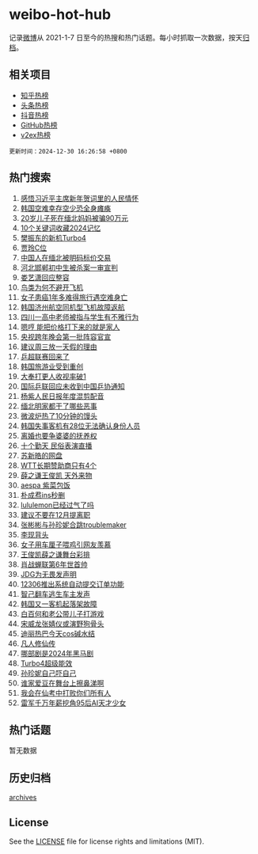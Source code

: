 # weibo-hot-hub

记录[微博](https://www.weibo.com)从 2021-1-7 日至今的热搜和热门话题。每小时抓取一次数据，按天[归档](archives)。

## 相关项目

- [知乎热榜](https://github.com/snaildev/zhihu-hot-hub)
- [头条热榜](https://github.com/snaildev/toutiao-hot-hub)
- [抖音热榜](https://github.com/snaildev/douyin-hot-hub)
- [GitHub热榜](https://github.com/snaildev/github-hot-hub)
- [v2ex热榜](https://github.com/snaildev/v2ex-hot-hub)


`更新时间：2024-12-30 16:26:58 +0800`

## 热门搜索

1. [感悟习近平主席新年贺词里的人民情怀](https://m.weibo.cn/search?containerid=100103type%3D1%26t%3D10%26q%3D%23%E6%84%9F%E6%82%9F%E4%B9%A0%E8%BF%91%E5%B9%B3%E4%B8%BB%E5%B8%AD%E6%96%B0%E5%B9%B4%E8%B4%BA%E8%AF%8D%E9%87%8C%E7%9A%84%E4%BA%BA%E6%B0%91%E6%83%85%E6%80%80%23&stream_entry_id=51&isnewpage=1&extparam=seat%3D1%26filter_type%3Drealtimehot%26stream_entry_id%3D51%26dgr%3D0%26q%3D%2523%25E6%2584%259F%25E6%2582%259F%25E4%25B9%25A0%25E8%25BF%2591%25E5%25B9%25B3%25E4%25B8%25BB%25E5%25B8%25AD%25E6%2596%25B0%25E5%25B9%25B4%25E8%25B4%25BA%25E8%25AF%258D%25E9%2587%258C%25E7%259A%2584%25E4%25BA%25BA%25E6%25B0%2591%25E6%2583%2585%25E6%2580%2580%2523%26pos%3D0%26cate%3D10103%26c_type%3D51%26display_time%3D1735547217%26pre_seqid%3D17355472170240230301911)
1. [韩国空难幸存空少恐全身瘫痪](https://m.weibo.cn/search?containerid=100103type%3D1%26t%3D10%26q%3D%23%E9%9F%A9%E5%9B%BD%E7%A9%BA%E9%9A%BE%E5%B9%B8%E5%AD%98%E7%A9%BA%E5%B0%91%E6%81%90%E5%85%A8%E8%BA%AB%E7%98%AB%E7%97%AA%23&stream_entry_id=31&isnewpage=1&extparam=seat%3D1%26filter_type%3Drealtimehot%26flag%3D1%26c_type%3D31%26pos%3D0%26realpos%3D1%26stream_entry_id%3D31%26band_rank%3D1%26q%3D%2523%25E9%259F%25A9%25E5%259B%25BD%25E7%25A9%25BA%25E9%259A%25BE%25E5%25B9%25B8%25E5%25AD%2598%25E7%25A9%25BA%25E5%25B0%2591%25E6%2581%2590%25E5%2585%25A8%25E8%25BA%25AB%25E7%2598%25AB%25E7%2597%25AA%2523%26lcate%3D5001%26cate%3D5001%26dgr%3D0%26display_time%3D1735547217%26pre_seqid%3D17355472170240230301911)
1. [20岁儿子死在缅北妈妈被骗90万元](https://m.weibo.cn/search?containerid=100103type%3D1%26t%3D10%26q%3D%2320%E5%B2%81%E5%84%BF%E5%AD%90%E6%AD%BB%E5%9C%A8%E7%BC%85%E5%8C%97%E5%A6%88%E5%A6%88%E8%A2%AB%E9%AA%9790%E4%B8%87%E5%85%83%23&stream_entry_id=31&isnewpage=1&extparam=seat%3D1%26filter_type%3Drealtimehot%26flag%3D2%26c_type%3D31%26pos%3D1%26realpos%3D2%26stream_entry_id%3D31%26band_rank%3D2%26q%3D%252320%25E5%25B2%2581%25E5%2584%25BF%25E5%25AD%2590%25E6%25AD%25BB%25E5%259C%25A8%25E7%25BC%2585%25E5%258C%2597%25E5%25A6%2588%25E5%25A6%2588%25E8%25A2%25AB%25E9%25AA%259790%25E4%25B8%2587%25E5%2585%2583%2523%26lcate%3D5001%26cate%3D5001%26dgr%3D0%26display_time%3D1735547217%26pre_seqid%3D17355472170240230301911)
1. [10个关键词收藏2024记忆](https://m.weibo.cn/search?containerid=100103type%3D1%26t%3D10%26q%3D%2310%E4%B8%AA%E5%85%B3%E9%94%AE%E8%AF%8D%E6%94%B6%E8%97%8F2024%E8%AE%B0%E5%BF%86%23&stream_entry_id=31&isnewpage=1&extparam=seat%3D1%26filter_type%3Drealtimehot%26flag%3D0%26c_type%3D31%26pos%3D2%26realpos%3D3%26stream_entry_id%3D31%26band_rank%3D3%26q%3D%252310%25E4%25B8%25AA%25E5%2585%25B3%25E9%2594%25AE%25E8%25AF%258D%25E6%2594%25B6%25E8%2597%258F2024%25E8%25AE%25B0%25E5%25BF%2586%2523%26lcate%3D5001%26cate%3D5001%26dgr%3D0%26display_time%3D1735547217%26pre_seqid%3D17355472170240230301911)
1. [樊振东的新机Turbo4](https://m.weibo.cn/search?containerid=100103type%3D1%26t%3D10%26q%3D%23%E6%A8%8A%E6%8C%AF%E4%B8%9C%E7%9A%84%E6%96%B0%E6%9C%BATurbo4%23&stream_entry_id=31&isnewpage=1&extparam=seat%3D1%26topic_ad%3D1%26filter_type%3Drealtimehot%26q%3D%2523%25E6%25A8%258A%25E6%258C%25AF%25E4%25B8%259C%25E7%259A%2584%25E6%2596%25B0%25E6%259C%25BATurbo4%2523%26c_type%3D31%26pos%3D3%26cate%3D5001%26stream_entry_id%3D31%26band_rank%3D4%26dgr%3D0%26lcate%3D5001%26adid%3D270801%26is_ad_pos%3D1%26display_time%3D1735547217%26pre_seqid%3D17355472170240230301911)
1. [贾玲C位](https://m.weibo.cn/search?containerid=100103type%3D1%26t%3D10%26q%3D%23%E8%B4%BE%E7%8E%B2C%E4%BD%8D%23&stream_entry_id=31&isnewpage=1&extparam=seat%3D1%26filter_type%3Drealtimehot%26flag%3D1%26c_type%3D31%26pos%3D4%26realpos%3D4%26stream_entry_id%3D31%26band_rank%3D4%26q%3D%2523%25E8%25B4%25BE%25E7%258E%25B2C%25E4%25BD%258D%2523%26lcate%3D5001%26cate%3D5001%26dgr%3D0%26display_time%3D1735547217%26pre_seqid%3D17355472170240230301911)
1. [中国人在缅北被明码标价交易](https://m.weibo.cn/search?containerid=100103type%3D1%26t%3D10%26q%3D%23%E4%B8%AD%E5%9B%BD%E4%BA%BA%E5%9C%A8%E7%BC%85%E5%8C%97%E8%A2%AB%E6%98%8E%E7%A0%81%E6%A0%87%E4%BB%B7%E4%BA%A4%E6%98%93%23&stream_entry_id=31&isnewpage=1&extparam=seat%3D1%26filter_type%3Drealtimehot%26flag%3D2%26c_type%3D31%26pos%3D5%26realpos%3D5%26stream_entry_id%3D31%26band_rank%3D5%26q%3D%2523%25E4%25B8%25AD%25E5%259B%25BD%25E4%25BA%25BA%25E5%259C%25A8%25E7%25BC%2585%25E5%258C%2597%25E8%25A2%25AB%25E6%2598%258E%25E7%25A0%2581%25E6%25A0%2587%25E4%25BB%25B7%25E4%25BA%25A4%25E6%2598%2593%2523%26lcate%3D5001%26cate%3D5001%26dgr%3D0%26display_time%3D1735547217%26pre_seqid%3D17355472170240230301911)
1. [河北邯郸初中生被杀案一审宣判](https://m.weibo.cn/search?containerid=100103type%3D1%26t%3D10%26q%3D%23%E6%B2%B3%E5%8C%97%E9%82%AF%E9%83%B8%E5%88%9D%E4%B8%AD%E7%94%9F%E8%A2%AB%E6%9D%80%E6%A1%88%E4%B8%80%E5%AE%A1%E5%AE%A3%E5%88%A4%23&stream_entry_id=31&isnewpage=1&extparam=seat%3D1%26filter_type%3Drealtimehot%26flag%3D16%26c_type%3D31%26pos%3D6%26realpos%3D6%26stream_entry_id%3D31%26band_rank%3D6%26q%3D%2523%25E6%25B2%25B3%25E5%258C%2597%25E9%2582%25AF%25E9%2583%25B8%25E5%2588%259D%25E4%25B8%25AD%25E7%2594%259F%25E8%25A2%25AB%25E6%259D%2580%25E6%25A1%2588%25E4%25B8%2580%25E5%25AE%25A1%25E5%25AE%25A3%25E5%2588%25A4%2523%26lcate%3D5001%26cate%3D5001%26dgr%3D0%26display_time%3D1735547217%26pre_seqid%3D17355472170240230301911)
1. [娄艺潇回应整容](https://m.weibo.cn/search?containerid=100103type%3D1%26t%3D10%26q%3D%23%E5%A8%84%E8%89%BA%E6%BD%87%E5%9B%9E%E5%BA%94%E6%95%B4%E5%AE%B9%23&stream_entry_id=31&isnewpage=1&extparam=seat%3D1%26filter_type%3Drealtimehot%26flag%3D2%26c_type%3D31%26pos%3D7%26realpos%3D7%26stream_entry_id%3D31%26band_rank%3D7%26q%3D%2523%25E5%25A8%2584%25E8%2589%25BA%25E6%25BD%2587%25E5%259B%259E%25E5%25BA%2594%25E6%2595%25B4%25E5%25AE%25B9%2523%26lcate%3D5001%26cate%3D5001%26dgr%3D0%26display_time%3D1735547217%26pre_seqid%3D17355472170240230301911)
1. [鸟类为何不避开飞机](https://m.weibo.cn/search?containerid=100103type%3D1%26t%3D10%26q%3D%23%E9%B8%9F%E7%B1%BB%E4%B8%BA%E4%BD%95%E4%B8%8D%E9%81%BF%E5%BC%80%E9%A3%9E%E6%9C%BA%23&stream_entry_id=31&isnewpage=1&extparam=seat%3D1%26filter_type%3Drealtimehot%26flag%3D1%26c_type%3D31%26pos%3D8%26realpos%3D8%26stream_entry_id%3D31%26band_rank%3D8%26q%3D%2523%25E9%25B8%259F%25E7%25B1%25BB%25E4%25B8%25BA%25E4%25BD%2595%25E4%25B8%258D%25E9%2581%25BF%25E5%25BC%2580%25E9%25A3%259E%25E6%259C%25BA%2523%26lcate%3D5001%26cate%3D5001%26dgr%3D0%26display_time%3D1735547217%26pre_seqid%3D17355472170240230301911)
1. [女子患癌1年多难得旅行遇空难身亡](https://m.weibo.cn/search?containerid=100103type%3D1%26t%3D10%26q%3D%23%E5%A5%B3%E5%AD%90%E6%82%A3%E7%99%8C1%E5%B9%B4%E5%A4%9A%E9%9A%BE%E5%BE%97%E6%97%85%E8%A1%8C%E9%81%87%E7%A9%BA%E9%9A%BE%E8%BA%AB%E4%BA%A1%23&stream_entry_id=31&isnewpage=1&extparam=seat%3D1%26filter_type%3Drealtimehot%26flag%3D2%26c_type%3D31%26pos%3D9%26realpos%3D9%26stream_entry_id%3D31%26band_rank%3D9%26q%3D%2523%25E5%25A5%25B3%25E5%25AD%2590%25E6%2582%25A3%25E7%2599%258C1%25E5%25B9%25B4%25E5%25A4%259A%25E9%259A%25BE%25E5%25BE%2597%25E6%2597%2585%25E8%25A1%258C%25E9%2581%2587%25E7%25A9%25BA%25E9%259A%25BE%25E8%25BA%25AB%25E4%25BA%25A1%2523%26lcate%3D5001%26cate%3D5001%26dgr%3D0%26display_time%3D1735547217%26pre_seqid%3D17355472170240230301911)
1. [韩国济州航空同机型飞机故障返航](https://m.weibo.cn/search?containerid=100103type%3D1%26t%3D10%26q%3D%23%E9%9F%A9%E5%9B%BD%E6%B5%8E%E5%B7%9E%E8%88%AA%E7%A9%BA%E5%90%8C%E6%9C%BA%E5%9E%8B%E9%A3%9E%E6%9C%BA%E6%95%85%E9%9A%9C%E8%BF%94%E8%88%AA%23&stream_entry_id=31&isnewpage=1&extparam=seat%3D1%26filter_type%3Drealtimehot%26flag%3D0%26c_type%3D31%26pos%3D10%26realpos%3D10%26stream_entry_id%3D31%26band_rank%3D10%26q%3D%2523%25E9%259F%25A9%25E5%259B%25BD%25E6%25B5%258E%25E5%25B7%259E%25E8%2588%25AA%25E7%25A9%25BA%25E5%2590%258C%25E6%259C%25BA%25E5%259E%258B%25E9%25A3%259E%25E6%259C%25BA%25E6%2595%2585%25E9%259A%259C%25E8%25BF%2594%25E8%2588%25AA%2523%26lcate%3D5001%26cate%3D5001%26dgr%3D0%26display_time%3D1735547217%26pre_seqid%3D17355472170240230301911)
1. [四川一高中老师被指与学生有不雅行为](https://m.weibo.cn/search?containerid=100103type%3D1%26t%3D10%26q%3D%23%E5%9B%9B%E5%B7%9D%E4%B8%80%E9%AB%98%E4%B8%AD%E8%80%81%E5%B8%88%E8%A2%AB%E6%8C%87%E4%B8%8E%E5%AD%A6%E7%94%9F%E6%9C%89%E4%B8%8D%E9%9B%85%E8%A1%8C%E4%B8%BA%23&stream_entry_id=31&isnewpage=1&extparam=seat%3D1%26filter_type%3Drealtimehot%26flag%3D1%26c_type%3D31%26pos%3D11%26realpos%3D11%26stream_entry_id%3D31%26band_rank%3D11%26q%3D%2523%25E5%259B%259B%25E5%25B7%259D%25E4%25B8%2580%25E9%25AB%2598%25E4%25B8%25AD%25E8%2580%2581%25E5%25B8%2588%25E8%25A2%25AB%25E6%258C%2587%25E4%25B8%258E%25E5%25AD%25A6%25E7%2594%259F%25E6%259C%2589%25E4%25B8%258D%25E9%259B%2585%25E8%25A1%258C%25E4%25B8%25BA%2523%26lcate%3D5001%26cate%3D5001%26dgr%3D0%26display_time%3D1735547217%26pre_seqid%3D17355472170240230301911)
1. [嗯哼 能把价格打下来的就是家人](https://m.weibo.cn/search?containerid=100103type%3D1%26t%3D10%26q%3D%E5%97%AF%E5%93%BC+%E8%83%BD%E6%8A%8A%E4%BB%B7%E6%A0%BC%E6%89%93%E4%B8%8B%E6%9D%A5%E7%9A%84%E5%B0%B1%E6%98%AF%E5%AE%B6%E4%BA%BA&stream_entry_id=31&isnewpage=1&extparam=seat%3D1%26filter_type%3Drealtimehot%26flag%3D1%26c_type%3D31%26pos%3D12%26realpos%3D12%26stream_entry_id%3D31%26band_rank%3D12%26q%3D%25E5%2597%25AF%25E5%2593%25BC%2520%25E8%2583%25BD%25E6%258A%258A%25E4%25BB%25B7%25E6%25A0%25BC%25E6%2589%2593%25E4%25B8%258B%25E6%259D%25A5%25E7%259A%2584%25E5%25B0%25B1%25E6%2598%25AF%25E5%25AE%25B6%25E4%25BA%25BA%26lcate%3D5001%26cate%3D5001%26dgr%3D0%26display_time%3D1735547217%26pre_seqid%3D17355472170240230301911)
1. [央视跨年晚会第一批阵容官宣](https://m.weibo.cn/search?containerid=100103type%3D1%26t%3D10%26q%3D%E5%A4%AE%E8%A7%86%E8%B7%A8%E5%B9%B4%E6%99%9A%E4%BC%9A%E7%AC%AC%E4%B8%80%E6%89%B9%E9%98%B5%E5%AE%B9%E5%AE%98%E5%AE%A3&stream_entry_id=31&isnewpage=1&extparam=seat%3D1%26filter_type%3Drealtimehot%26flag%3D0%26c_type%3D31%26pos%3D13%26realpos%3D13%26stream_entry_id%3D31%26band_rank%3D13%26q%3D%25E5%25A4%25AE%25E8%25A7%2586%25E8%25B7%25A8%25E5%25B9%25B4%25E6%2599%259A%25E4%25BC%259A%25E7%25AC%25AC%25E4%25B8%2580%25E6%2589%25B9%25E9%2598%25B5%25E5%25AE%25B9%25E5%25AE%2598%25E5%25AE%25A3%26lcate%3D5001%26cate%3D5001%26dgr%3D0%26display_time%3D1735547217%26pre_seqid%3D17355472170240230301911)
1. [建议周三放一天假的理由](https://m.weibo.cn/search?containerid=100103type%3D1%26t%3D10%26q%3D%E5%BB%BA%E8%AE%AE%E5%91%A8%E4%B8%89%E6%94%BE%E4%B8%80%E5%A4%A9%E5%81%87%E7%9A%84%E7%90%86%E7%94%B1&stream_entry_id=31&isnewpage=1&extparam=seat%3D1%26filter_type%3Drealtimehot%26flag%3D1%26c_type%3D31%26pos%3D14%26realpos%3D14%26stream_entry_id%3D31%26band_rank%3D14%26q%3D%25E5%25BB%25BA%25E8%25AE%25AE%25E5%2591%25A8%25E4%25B8%2589%25E6%2594%25BE%25E4%25B8%2580%25E5%25A4%25A9%25E5%2581%2587%25E7%259A%2584%25E7%2590%2586%25E7%2594%25B1%26lcate%3D5001%26cate%3D5001%26dgr%3D0%26display_time%3D1735547217%26pre_seqid%3D17355472170240230301911)
1. [乒超联赛回来了](https://m.weibo.cn/search?containerid=100103type%3D1%26t%3D10%26q%3D%23%E4%B9%92%E8%B6%85%E8%81%94%E8%B5%9B%E5%9B%9E%E6%9D%A5%E4%BA%86%23&stream_entry_id=31&isnewpage=1&extparam=seat%3D1%26filter_type%3Drealtimehot%26flag%3D1%26c_type%3D31%26pos%3D15%26realpos%3D15%26stream_entry_id%3D31%26band_rank%3D15%26q%3D%2523%25E4%25B9%2592%25E8%25B6%2585%25E8%2581%2594%25E8%25B5%259B%25E5%259B%259E%25E6%259D%25A5%25E4%25BA%2586%2523%26lcate%3D5001%26cate%3D5001%26dgr%3D0%26display_time%3D1735547217%26pre_seqid%3D17355472170240230301911)
1. [韩国旅游业受到重创](https://m.weibo.cn/search?containerid=100103type%3D1%26t%3D10%26q%3D%23%E9%9F%A9%E5%9B%BD%E6%97%85%E6%B8%B8%E4%B8%9A%E5%8F%97%E5%88%B0%E9%87%8D%E5%88%9B%23&stream_entry_id=31&isnewpage=1&extparam=seat%3D1%26filter_type%3Drealtimehot%26flag%3D1%26c_type%3D31%26pos%3D16%26realpos%3D16%26stream_entry_id%3D31%26band_rank%3D16%26q%3D%2523%25E9%259F%25A9%25E5%259B%25BD%25E6%2597%2585%25E6%25B8%25B8%25E4%25B8%259A%25E5%258F%2597%25E5%2588%25B0%25E9%2587%258D%25E5%2588%259B%2523%26lcate%3D5001%26cate%3D5001%26dgr%3D0%26display_time%3D1735547217%26pre_seqid%3D17355472170240230301911)
1. [大奉打更人收视率破1](https://m.weibo.cn/search?containerid=100103type%3D1%26t%3D10%26q%3D%23%E5%A4%A7%E5%A5%89%E6%89%93%E6%9B%B4%E4%BA%BA%E6%94%B6%E8%A7%86%E7%8E%87%E7%A0%B41%23&stream_entry_id=31&isnewpage=1&extparam=seat%3D1%26filter_type%3Drealtimehot%26flag%3D0%26c_type%3D31%26pos%3D17%26realpos%3D17%26stream_entry_id%3D31%26band_rank%3D17%26q%3D%2523%25E5%25A4%25A7%25E5%25A5%2589%25E6%2589%2593%25E6%259B%25B4%25E4%25BA%25BA%25E6%2594%25B6%25E8%25A7%2586%25E7%258E%2587%25E7%25A0%25B41%2523%26lcate%3D5001%26cate%3D5001%26dgr%3D0%26display_time%3D1735547217%26pre_seqid%3D17355472170240230301911)
1. [国际乒联回应未收到中国乒协通知](https://m.weibo.cn/search?containerid=100103type%3D1%26t%3D10%26q%3D%23%E5%9B%BD%E9%99%85%E4%B9%92%E8%81%94%E5%9B%9E%E5%BA%94%E6%9C%AA%E6%94%B6%E5%88%B0%E4%B8%AD%E5%9B%BD%E4%B9%92%E5%8D%8F%E9%80%9A%E7%9F%A5%23&stream_entry_id=31&isnewpage=1&extparam=seat%3D1%26filter_type%3Drealtimehot%26flag%3D1%26c_type%3D31%26pos%3D18%26realpos%3D18%26stream_entry_id%3D31%26band_rank%3D18%26q%3D%2523%25E5%259B%25BD%25E9%2599%2585%25E4%25B9%2592%25E8%2581%2594%25E5%259B%259E%25E5%25BA%2594%25E6%259C%25AA%25E6%2594%25B6%25E5%2588%25B0%25E4%25B8%25AD%25E5%259B%25BD%25E4%25B9%2592%25E5%258D%258F%25E9%2580%259A%25E7%259F%25A5%2523%26lcate%3D5001%26cate%3D5001%26dgr%3D0%26display_time%3D1735547217%26pre_seqid%3D17355472170240230301911)
1. [杨紫人民日报年度混剪配音](https://m.weibo.cn/search?containerid=100103type%3D1%26t%3D10%26q%3D%23%E6%9D%A8%E7%B4%AB%E4%BA%BA%E6%B0%91%E6%97%A5%E6%8A%A5%E5%B9%B4%E5%BA%A6%E6%B7%B7%E5%89%AA%E9%85%8D%E9%9F%B3%23&stream_entry_id=31&isnewpage=1&extparam=seat%3D1%26filter_type%3Drealtimehot%26flag%3D1%26c_type%3D31%26pos%3D19%26realpos%3D19%26stream_entry_id%3D31%26band_rank%3D19%26q%3D%2523%25E6%259D%25A8%25E7%25B4%25AB%25E4%25BA%25BA%25E6%25B0%2591%25E6%2597%25A5%25E6%258A%25A5%25E5%25B9%25B4%25E5%25BA%25A6%25E6%25B7%25B7%25E5%2589%25AA%25E9%2585%258D%25E9%259F%25B3%2523%26lcate%3D5001%26cate%3D5001%26dgr%3D0%26display_time%3D1735547217%26pre_seqid%3D17355472170240230301911)
1. [缅北明家都干了哪些恶事](https://m.weibo.cn/search?containerid=100103type%3D1%26t%3D10%26q%3D%23%E7%BC%85%E5%8C%97%E6%98%8E%E5%AE%B6%E9%83%BD%E5%B9%B2%E4%BA%86%E5%93%AA%E4%BA%9B%E6%81%B6%E4%BA%8B%23&stream_entry_id=31&isnewpage=1&extparam=seat%3D1%26filter_type%3Drealtimehot%26flag%3D0%26c_type%3D31%26pos%3D20%26realpos%3D20%26stream_entry_id%3D31%26band_rank%3D20%26q%3D%2523%25E7%25BC%2585%25E5%258C%2597%25E6%2598%258E%25E5%25AE%25B6%25E9%2583%25BD%25E5%25B9%25B2%25E4%25BA%2586%25E5%2593%25AA%25E4%25BA%259B%25E6%2581%25B6%25E4%25BA%258B%2523%26lcate%3D5001%26cate%3D5001%26dgr%3D0%26display_time%3D1735547217%26pre_seqid%3D17355472170240230301911)
1. [微波炉热了10分钟的馒头](https://m.weibo.cn/search?containerid=100103type%3D1%26t%3D10%26q%3D%E5%BE%AE%E6%B3%A2%E7%82%89%E7%83%AD%E4%BA%8610%E5%88%86%E9%92%9F%E7%9A%84%E9%A6%92%E5%A4%B4&stream_entry_id=31&isnewpage=1&extparam=seat%3D1%26filter_type%3Drealtimehot%26flag%3D0%26c_type%3D31%26pos%3D21%26realpos%3D21%26stream_entry_id%3D31%26band_rank%3D21%26q%3D%25E5%25BE%25AE%25E6%25B3%25A2%25E7%2582%2589%25E7%2583%25AD%25E4%25BA%258610%25E5%2588%2586%25E9%2592%259F%25E7%259A%2584%25E9%25A6%2592%25E5%25A4%25B4%26lcate%3D5001%26cate%3D5001%26dgr%3D0%26display_time%3D1735547217%26pre_seqid%3D17355472170240230301911)
1. [韩国失事客机有28位无法确认身份人员](https://m.weibo.cn/search?containerid=100103type%3D1%26t%3D10%26q%3D%23%E9%9F%A9%E5%9B%BD%E5%A4%B1%E4%BA%8B%E5%AE%A2%E6%9C%BA%E6%9C%8928%E4%BD%8D%E6%97%A0%E6%B3%95%E7%A1%AE%E8%AE%A4%E8%BA%AB%E4%BB%BD%E4%BA%BA%E5%91%98%23&stream_entry_id=31&isnewpage=1&extparam=seat%3D1%26filter_type%3Drealtimehot%26flag%3D0%26c_type%3D31%26pos%3D22%26realpos%3D22%26stream_entry_id%3D31%26band_rank%3D22%26q%3D%2523%25E9%259F%25A9%25E5%259B%25BD%25E5%25A4%25B1%25E4%25BA%258B%25E5%25AE%25A2%25E6%259C%25BA%25E6%259C%258928%25E4%25BD%258D%25E6%2597%25A0%25E6%25B3%2595%25E7%25A1%25AE%25E8%25AE%25A4%25E8%25BA%25AB%25E4%25BB%25BD%25E4%25BA%25BA%25E5%2591%2598%2523%26lcate%3D5001%26cate%3D5001%26dgr%3D0%26display_time%3D1735547217%26pre_seqid%3D17355472170240230301911)
1. [离婚也要争婆婆的抚养权](https://m.weibo.cn/search?containerid=100103type%3D1%26t%3D10%26q%3D%E7%A6%BB%E5%A9%9A%E4%B9%9F%E8%A6%81%E4%BA%89%E5%A9%86%E5%A9%86%E7%9A%84%E6%8A%9A%E5%85%BB%E6%9D%83&stream_entry_id=31&isnewpage=1&extparam=seat%3D1%26filter_type%3Drealtimehot%26flag%3D0%26c_type%3D31%26pos%3D23%26realpos%3D23%26stream_entry_id%3D31%26band_rank%3D23%26q%3D%25E7%25A6%25BB%25E5%25A9%259A%25E4%25B9%259F%25E8%25A6%2581%25E4%25BA%2589%25E5%25A9%2586%25E5%25A9%2586%25E7%259A%2584%25E6%258A%259A%25E5%2585%25BB%25E6%259D%2583%26lcate%3D5001%26cate%3D5001%26dgr%3D0%26display_time%3D1735547217%26pre_seqid%3D17355472170240230301911)
1. [十个勤天 民俗表演直播](https://m.weibo.cn/search?containerid=100103type%3D1%26t%3D10%26q%3D%E5%8D%81%E4%B8%AA%E5%8B%A4%E5%A4%A9+%E6%B0%91%E4%BF%97%E8%A1%A8%E6%BC%94%E7%9B%B4%E6%92%AD&stream_entry_id=31&isnewpage=1&extparam=seat%3D1%26filter_type%3Drealtimehot%26flag%3D1%26c_type%3D31%26pos%3D24%26realpos%3D24%26stream_entry_id%3D31%26band_rank%3D24%26q%3D%25E5%258D%2581%25E4%25B8%25AA%25E5%258B%25A4%25E5%25A4%25A9%2520%25E6%25B0%2591%25E4%25BF%2597%25E8%25A1%25A8%25E6%25BC%2594%25E7%259B%25B4%25E6%2592%25AD%26lcate%3D5001%26cate%3D5001%26dgr%3D0%26display_time%3D1735547217%26pre_seqid%3D17355472170240230301911)
1. [苏新皓的网盘](https://m.weibo.cn/search?containerid=100103type%3D1%26t%3D10%26q%3D%E8%8B%8F%E6%96%B0%E7%9A%93%E7%9A%84%E7%BD%91%E7%9B%98&stream_entry_id=31&isnewpage=1&extparam=seat%3D1%26filter_type%3Drealtimehot%26flag%3D0%26c_type%3D31%26pos%3D25%26realpos%3D25%26stream_entry_id%3D31%26band_rank%3D25%26q%3D%25E8%258B%258F%25E6%2596%25B0%25E7%259A%2593%25E7%259A%2584%25E7%25BD%2591%25E7%259B%2598%26lcate%3D5001%26cate%3D5001%26dgr%3D0%26display_time%3D1735547217%26pre_seqid%3D17355472170240230301911)
1. [WTT长期赞助商只有4个](https://m.weibo.cn/search?containerid=100103type%3D1%26t%3D10%26q%3D%23WTT%E9%95%BF%E6%9C%9F%E8%B5%9E%E5%8A%A9%E5%95%86%E5%8F%AA%E6%9C%894%E4%B8%AA%23&stream_entry_id=31&isnewpage=1&extparam=seat%3D1%26filter_type%3Drealtimehot%26flag%3D1%26c_type%3D31%26pos%3D26%26realpos%3D26%26stream_entry_id%3D31%26band_rank%3D26%26q%3D%2523WTT%25E9%2595%25BF%25E6%259C%259F%25E8%25B5%259E%25E5%258A%25A9%25E5%2595%2586%25E5%258F%25AA%25E6%259C%25894%25E4%25B8%25AA%2523%26lcate%3D5001%26cate%3D5001%26dgr%3D0%26display_time%3D1735547217%26pre_seqid%3D17355472170240230301911)
1. [薛之谦王俊凯 天外来物](https://m.weibo.cn/search?containerid=100103type%3D1%26t%3D10%26q%3D%E8%96%9B%E4%B9%8B%E8%B0%A6%E7%8E%8B%E4%BF%8A%E5%87%AF+%E5%A4%A9%E5%A4%96%E6%9D%A5%E7%89%A9&stream_entry_id=31&isnewpage=1&extparam=seat%3D1%26filter_type%3Drealtimehot%26flag%3D0%26c_type%3D31%26pos%3D27%26realpos%3D27%26stream_entry_id%3D31%26band_rank%3D27%26q%3D%25E8%2596%259B%25E4%25B9%258B%25E8%25B0%25A6%25E7%258E%258B%25E4%25BF%258A%25E5%2587%25AF%2520%25E5%25A4%25A9%25E5%25A4%2596%25E6%259D%25A5%25E7%2589%25A9%26lcate%3D5001%26cate%3D5001%26dgr%3D0%26display_time%3D1735547217%26pre_seqid%3D17355472170240230301911)
1. [aespa 紫菜包饭](https://m.weibo.cn/search?containerid=100103type%3D1%26t%3D10%26q%3Daespa+%E7%B4%AB%E8%8F%9C%E5%8C%85%E9%A5%AD&stream_entry_id=31&isnewpage=1&extparam=seat%3D1%26filter_type%3Drealtimehot%26flag%3D0%26c_type%3D31%26pos%3D28%26realpos%3D28%26stream_entry_id%3D31%26band_rank%3D28%26q%3Daespa%2520%25E7%25B4%25AB%25E8%258F%259C%25E5%258C%2585%25E9%25A5%25AD%26lcate%3D5001%26cate%3D5001%26dgr%3D0%26display_time%3D1735547217%26pre_seqid%3D17355472170240230301911)
1. [朴成焄ins秒删](https://m.weibo.cn/search?containerid=100103type%3D1%26t%3D10%26q%3D%23%E6%9C%B4%E6%88%90%E7%84%84ins%E7%A7%92%E5%88%A0%23&stream_entry_id=31&isnewpage=1&extparam=seat%3D1%26filter_type%3Drealtimehot%26flag%3D0%26c_type%3D31%26pos%3D29%26realpos%3D29%26stream_entry_id%3D31%26band_rank%3D29%26q%3D%2523%25E6%259C%25B4%25E6%2588%2590%25E7%2584%2584ins%25E7%25A7%2592%25E5%2588%25A0%2523%26lcate%3D5001%26cate%3D5001%26dgr%3D0%26display_time%3D1735547217%26pre_seqid%3D17355472170240230301911)
1. [lululemon已经过气了吗](https://m.weibo.cn/search?containerid=100103type%3D1%26t%3D10%26q%3D%23lululemon%E5%B7%B2%E7%BB%8F%E8%BF%87%E6%B0%94%E4%BA%86%E5%90%97%23&stream_entry_id=31&isnewpage=1&extparam=seat%3D1%26filter_type%3Drealtimehot%26flag%3D1%26c_type%3D31%26pos%3D30%26realpos%3D30%26stream_entry_id%3D31%26band_rank%3D30%26q%3D%2523lululemon%25E5%25B7%25B2%25E7%25BB%258F%25E8%25BF%2587%25E6%25B0%2594%25E4%25BA%2586%25E5%2590%2597%2523%26lcate%3D5001%26cate%3D5001%26dgr%3D0%26display_time%3D1735547217%26pre_seqid%3D17355472170240230301911)
1. [建议不要在12月提离职](https://m.weibo.cn/search?containerid=100103type%3D1%26t%3D10%26q%3D%23%E5%BB%BA%E8%AE%AE%E4%B8%8D%E8%A6%81%E5%9C%A812%E6%9C%88%E6%8F%90%E7%A6%BB%E8%81%8C%23&stream_entry_id=31&isnewpage=1&extparam=seat%3D1%26filter_type%3Drealtimehot%26flag%3D0%26c_type%3D31%26pos%3D31%26realpos%3D31%26stream_entry_id%3D31%26band_rank%3D31%26q%3D%2523%25E5%25BB%25BA%25E8%25AE%25AE%25E4%25B8%258D%25E8%25A6%2581%25E5%259C%25A812%25E6%259C%2588%25E6%258F%2590%25E7%25A6%25BB%25E8%2581%258C%2523%26lcate%3D5001%26cate%3D5001%26dgr%3D0%26display_time%3D1735547217%26pre_seqid%3D17355472170240230301911)
1. [张彬彬与孙珍妮合跳troublemaker](https://m.weibo.cn/search?containerid=100103type%3D1%26t%3D10%26q%3D%23%E5%BC%A0%E5%BD%AC%E5%BD%AC%E4%B8%8E%E5%AD%99%E7%8F%8D%E5%A6%AE%E5%90%88%E8%B7%B3troublemaker%23&stream_entry_id=31&isnewpage=1&extparam=seat%3D1%26filter_type%3Drealtimehot%26flag%3D1%26c_type%3D31%26pos%3D32%26realpos%3D32%26stream_entry_id%3D31%26band_rank%3D32%26q%3D%2523%25E5%25BC%25A0%25E5%25BD%25AC%25E5%25BD%25AC%25E4%25B8%258E%25E5%25AD%2599%25E7%258F%258D%25E5%25A6%25AE%25E5%2590%2588%25E8%25B7%25B3troublemaker%2523%26lcate%3D5001%26cate%3D5001%26dgr%3D0%26display_time%3D1735547217%26pre_seqid%3D17355472170240230301911)
1. [李现背头](https://m.weibo.cn/search?containerid=100103type%3D1%26t%3D10%26q%3D%E6%9D%8E%E7%8E%B0%E8%83%8C%E5%A4%B4&stream_entry_id=31&isnewpage=1&extparam=seat%3D1%26filter_type%3Drealtimehot%26flag%3D1%26c_type%3D31%26pos%3D33%26realpos%3D33%26stream_entry_id%3D31%26band_rank%3D33%26q%3D%25E6%259D%258E%25E7%258E%25B0%25E8%2583%258C%25E5%25A4%25B4%26lcate%3D5001%26cate%3D5001%26dgr%3D0%26display_time%3D1735547217%26pre_seqid%3D17355472170240230301911)
1. [女子用车厘子喂鸡引网友羡慕](https://m.weibo.cn/search?containerid=100103type%3D1%26t%3D10%26q%3D%23%E5%A5%B3%E5%AD%90%E7%94%A8%E8%BD%A6%E5%8E%98%E5%AD%90%E5%96%82%E9%B8%A1%E5%BC%95%E7%BD%91%E5%8F%8B%E7%BE%A1%E6%85%95%23&stream_entry_id=31&isnewpage=1&extparam=seat%3D1%26filter_type%3Drealtimehot%26flag%3D0%26c_type%3D31%26pos%3D34%26realpos%3D34%26stream_entry_id%3D31%26band_rank%3D34%26q%3D%2523%25E5%25A5%25B3%25E5%25AD%2590%25E7%2594%25A8%25E8%25BD%25A6%25E5%258E%2598%25E5%25AD%2590%25E5%2596%2582%25E9%25B8%25A1%25E5%25BC%2595%25E7%25BD%2591%25E5%258F%258B%25E7%25BE%25A1%25E6%2585%2595%2523%26lcate%3D5001%26cate%3D5001%26dgr%3D0%26display_time%3D1735547217%26pre_seqid%3D17355472170240230301911)
1. [王俊凯薛之谦舞台彩排](https://m.weibo.cn/search?containerid=100103type%3D1%26t%3D10%26q%3D%23%E7%8E%8B%E4%BF%8A%E5%87%AF%E8%96%9B%E4%B9%8B%E8%B0%A6%E8%88%9E%E5%8F%B0%E5%BD%A9%E6%8E%92%23&stream_entry_id=31&isnewpage=1&extparam=seat%3D1%26filter_type%3Drealtimehot%26flag%3D1%26c_type%3D31%26pos%3D35%26realpos%3D35%26stream_entry_id%3D31%26band_rank%3D35%26q%3D%2523%25E7%258E%258B%25E4%25BF%258A%25E5%2587%25AF%25E8%2596%259B%25E4%25B9%258B%25E8%25B0%25A6%25E8%2588%259E%25E5%258F%25B0%25E5%25BD%25A9%25E6%258E%2592%2523%26lcate%3D5001%26cate%3D5001%26dgr%3D0%26display_time%3D1735547217%26pre_seqid%3D17355472170240230301911)
1. [肖战蝉联第6年世首帅](https://m.weibo.cn/search?containerid=100103type%3D1%26t%3D10%26q%3D%23%E8%82%96%E6%88%98%E8%9D%89%E8%81%94%E7%AC%AC6%E5%B9%B4%E4%B8%96%E9%A6%96%E5%B8%85%23&stream_entry_id=31&isnewpage=1&extparam=seat%3D1%26filter_type%3Drealtimehot%26flag%3D0%26c_type%3D31%26pos%3D36%26realpos%3D36%26stream_entry_id%3D31%26band_rank%3D36%26q%3D%2523%25E8%2582%2596%25E6%2588%2598%25E8%259D%2589%25E8%2581%2594%25E7%25AC%25AC6%25E5%25B9%25B4%25E4%25B8%2596%25E9%25A6%2596%25E5%25B8%2585%2523%26lcate%3D5001%26cate%3D5001%26dgr%3D0%26display_time%3D1735547217%26pre_seqid%3D17355472170240230301911)
1. [JDG为无畏发声明](https://m.weibo.cn/search?containerid=100103type%3D1%26t%3D10%26q%3D%23JDG%E4%B8%BA%E6%97%A0%E7%95%8F%E5%8F%91%E5%A3%B0%E6%98%8E%23&stream_entry_id=31&isnewpage=1&extparam=seat%3D1%26filter_type%3Drealtimehot%26flag%3D1%26c_type%3D31%26pos%3D37%26realpos%3D37%26stream_entry_id%3D31%26band_rank%3D37%26q%3D%2523JDG%25E4%25B8%25BA%25E6%2597%25A0%25E7%2595%258F%25E5%258F%2591%25E5%25A3%25B0%25E6%2598%258E%2523%26lcate%3D5001%26cate%3D5001%26dgr%3D0%26display_time%3D1735547217%26pre_seqid%3D17355472170240230301911)
1. [12306推出系统自动提交订单功能](https://m.weibo.cn/search?containerid=100103type%3D1%26t%3D10%26q%3D%2312306%E6%8E%A8%E5%87%BA%E7%B3%BB%E7%BB%9F%E8%87%AA%E5%8A%A8%E6%8F%90%E4%BA%A4%E8%AE%A2%E5%8D%95%E5%8A%9F%E8%83%BD%23&stream_entry_id=31&isnewpage=1&extparam=seat%3D1%26filter_type%3Drealtimehot%26flag%3D0%26c_type%3D31%26pos%3D38%26realpos%3D38%26stream_entry_id%3D31%26band_rank%3D38%26q%3D%252312306%25E6%258E%25A8%25E5%2587%25BA%25E7%25B3%25BB%25E7%25BB%259F%25E8%2587%25AA%25E5%258A%25A8%25E6%258F%2590%25E4%25BA%25A4%25E8%25AE%25A2%25E5%258D%2595%25E5%258A%259F%25E8%2583%25BD%2523%26lcate%3D5001%26cate%3D5001%26dgr%3D0%26display_time%3D1735547217%26pre_seqid%3D17355472170240230301911)
1. [智己翻车逃生车主发声](https://m.weibo.cn/search?containerid=100103type%3D1%26t%3D10%26q%3D%23%E6%99%BA%E5%B7%B1%E7%BF%BB%E8%BD%A6%E9%80%83%E7%94%9F%E8%BD%A6%E4%B8%BB%E5%8F%91%E5%A3%B0%23&stream_entry_id=31&isnewpage=1&extparam=seat%3D1%26filter_type%3Drealtimehot%26flag%3D0%26c_type%3D31%26pos%3D39%26realpos%3D39%26q%3D%2523%25E6%2599%25BA%25E5%25B7%25B1%25E7%25BF%25BB%25E8%25BD%25A6%25E9%2580%2583%25E7%2594%259F%25E8%25BD%25A6%25E4%25B8%25BB%25E5%258F%2591%25E5%25A3%25B0%2523%26stream_entry_id%3D31%26band_rank%3D39%26cate%3D5001%26lcate%3D5001%26adid%3D271073%26dgr%3D0%26display_time%3D1735547217%26pre_seqid%3D17355472170240230301911)
1. [韩国又一客机起落架故障](https://m.weibo.cn/search?containerid=100103type%3D1%26t%3D10%26q%3D%23%E9%9F%A9%E5%9B%BD%E5%8F%88%E4%B8%80%E5%AE%A2%E6%9C%BA%E8%B5%B7%E8%90%BD%E6%9E%B6%E6%95%85%E9%9A%9C%23&stream_entry_id=31&isnewpage=1&extparam=seat%3D1%26filter_type%3Drealtimehot%26flag%3D0%26c_type%3D31%26pos%3D40%26realpos%3D40%26stream_entry_id%3D31%26band_rank%3D40%26q%3D%2523%25E9%259F%25A9%25E5%259B%25BD%25E5%258F%2588%25E4%25B8%2580%25E5%25AE%25A2%25E6%259C%25BA%25E8%25B5%25B7%25E8%2590%25BD%25E6%259E%25B6%25E6%2595%2585%25E9%259A%259C%2523%26lcate%3D5001%26cate%3D5001%26dgr%3D0%26display_time%3D1735547217%26pre_seqid%3D17355472170240230301911)
1. [白百何和老公带儿子打游戏](https://m.weibo.cn/search?containerid=100103type%3D1%26t%3D10%26q%3D%23%E7%99%BD%E7%99%BE%E4%BD%95%E5%92%8C%E8%80%81%E5%85%AC%E5%B8%A6%E5%84%BF%E5%AD%90%E6%89%93%E6%B8%B8%E6%88%8F%23&stream_entry_id=31&isnewpage=1&extparam=seat%3D1%26filter_type%3Drealtimehot%26flag%3D0%26c_type%3D31%26pos%3D41%26realpos%3D41%26stream_entry_id%3D31%26band_rank%3D41%26q%3D%2523%25E7%2599%25BD%25E7%2599%25BE%25E4%25BD%2595%25E5%2592%258C%25E8%2580%2581%25E5%2585%25AC%25E5%25B8%25A6%25E5%2584%25BF%25E5%25AD%2590%25E6%2589%2593%25E6%25B8%25B8%25E6%2588%258F%2523%26lcate%3D5001%26cate%3D5001%26dgr%3D0%26display_time%3D1735547217%26pre_seqid%3D17355472170240230301911)
1. [宋威龙张婧仪或演野狗骨头](https://m.weibo.cn/search?containerid=100103type%3D1%26t%3D10%26q%3D%23%E5%AE%8B%E5%A8%81%E9%BE%99%E5%BC%A0%E5%A9%A7%E4%BB%AA%E6%88%96%E6%BC%94%E9%87%8E%E7%8B%97%E9%AA%A8%E5%A4%B4%23&stream_entry_id=31&isnewpage=1&extparam=seat%3D1%26filter_type%3Drealtimehot%26flag%3D1%26c_type%3D31%26pos%3D42%26realpos%3D42%26stream_entry_id%3D31%26band_rank%3D42%26q%3D%2523%25E5%25AE%258B%25E5%25A8%2581%25E9%25BE%2599%25E5%25BC%25A0%25E5%25A9%25A7%25E4%25BB%25AA%25E6%2588%2596%25E6%25BC%2594%25E9%2587%258E%25E7%258B%2597%25E9%25AA%25A8%25E5%25A4%25B4%2523%26lcate%3D5001%26cate%3D5001%26dgr%3D0%26display_time%3D1735547217%26pre_seqid%3D17355472170240230301911)
1. [迪丽热巴今天cos碱水结](https://m.weibo.cn/search?containerid=100103type%3D1%26t%3D10%26q%3D%23%E8%BF%AA%E4%B8%BD%E7%83%AD%E5%B7%B4%E4%BB%8A%E5%A4%A9cos%E7%A2%B1%E6%B0%B4%E7%BB%93%23&stream_entry_id=31&isnewpage=1&extparam=seat%3D1%26filter_type%3Drealtimehot%26flag%3D0%26c_type%3D31%26pos%3D43%26realpos%3D43%26stream_entry_id%3D31%26band_rank%3D43%26q%3D%2523%25E8%25BF%25AA%25E4%25B8%25BD%25E7%2583%25AD%25E5%25B7%25B4%25E4%25BB%258A%25E5%25A4%25A9cos%25E7%25A2%25B1%25E6%25B0%25B4%25E7%25BB%2593%2523%26lcate%3D5001%26cate%3D5001%26dgr%3D0%26display_time%3D1735547217%26pre_seqid%3D17355472170240230301911)
1. [凡人修仙传](https://m.weibo.cn/search?containerid=100103type%3D1%26t%3D10%26q%3D%23%E5%87%A1%E4%BA%BA%E4%BF%AE%E4%BB%99%E4%BC%A0%23&stream_entry_id=31&isnewpage=1&extparam=seat%3D1%26filter_type%3Drealtimehot%26flag%3D1%26c_type%3D31%26pos%3D44%26realpos%3D44%26stream_entry_id%3D31%26band_rank%3D44%26q%3D%2523%25E5%2587%25A1%25E4%25BA%25BA%25E4%25BF%25AE%25E4%25BB%2599%25E4%25BC%25A0%2523%26lcate%3D5001%26cate%3D5001%26dgr%3D0%26display_time%3D1735547217%26pre_seqid%3D17355472170240230301911)
1. [哪部剧是2024年黑马剧](https://m.weibo.cn/search?containerid=100103type%3D1%26t%3D10%26q%3D%23%E5%93%AA%E9%83%A8%E5%89%A7%E6%98%AF2024%E5%B9%B4%E9%BB%91%E9%A9%AC%E5%89%A7%23&stream_entry_id=31&isnewpage=1&extparam=seat%3D1%26filter_type%3Drealtimehot%26flag%3D0%26c_type%3D31%26pos%3D45%26realpos%3D45%26stream_entry_id%3D31%26band_rank%3D45%26q%3D%2523%25E5%2593%25AA%25E9%2583%25A8%25E5%2589%25A7%25E6%2598%25AF2024%25E5%25B9%25B4%25E9%25BB%2591%25E9%25A9%25AC%25E5%2589%25A7%2523%26lcate%3D5001%26cate%3D5001%26dgr%3D0%26display_time%3D1735547217%26pre_seqid%3D17355472170240230301911)
1. [Turbo4超级能效](https://m.weibo.cn/search?containerid=100103type%3D1%26t%3D10%26q%3D%23Turbo4%E8%B6%85%E7%BA%A7%E8%83%BD%E6%95%88%23&stream_entry_id=31&isnewpage=1&extparam=seat%3D1%26filter_type%3Drealtimehot%26flag%3D0%26c_type%3D31%26pos%3D46%26realpos%3D46%26q%3D%2523Turbo4%25E8%25B6%2585%25E7%25BA%25A7%25E8%2583%25BD%25E6%2595%2588%2523%26stream_entry_id%3D31%26band_rank%3D46%26cate%3D5001%26lcate%3D5001%26adid%3D271092%26dgr%3D0%26display_time%3D1735547217%26pre_seqid%3D17355472170240230301911)
1. [孙珍妮自己吓自己](https://m.weibo.cn/search?containerid=100103type%3D1%26t%3D10%26q%3D%E5%AD%99%E7%8F%8D%E5%A6%AE%E8%87%AA%E5%B7%B1%E5%90%93%E8%87%AA%E5%B7%B1&stream_entry_id=31&isnewpage=1&extparam=seat%3D1%26filter_type%3Drealtimehot%26flag%3D1%26c_type%3D31%26pos%3D47%26realpos%3D47%26stream_entry_id%3D31%26band_rank%3D47%26q%3D%25E5%25AD%2599%25E7%258F%258D%25E5%25A6%25AE%25E8%2587%25AA%25E5%25B7%25B1%25E5%2590%2593%25E8%2587%25AA%25E5%25B7%25B1%26lcate%3D5001%26cate%3D5001%26dgr%3D0%26display_time%3D1735547217%26pre_seqid%3D17355472170240230301911)
1. [谁家爱豆在舞台上擦鼻涕啊](https://m.weibo.cn/search?containerid=100103type%3D1%26t%3D10%26q%3D%E8%B0%81%E5%AE%B6%E7%88%B1%E8%B1%86%E5%9C%A8%E8%88%9E%E5%8F%B0%E4%B8%8A%E6%93%A6%E9%BC%BB%E6%B6%95%E5%95%8A&stream_entry_id=31&isnewpage=1&extparam=seat%3D1%26filter_type%3Drealtimehot%26flag%3D1%26c_type%3D31%26pos%3D48%26realpos%3D48%26stream_entry_id%3D31%26band_rank%3D48%26q%3D%25E8%25B0%2581%25E5%25AE%25B6%25E7%2588%25B1%25E8%25B1%2586%25E5%259C%25A8%25E8%2588%259E%25E5%258F%25B0%25E4%25B8%258A%25E6%2593%25A6%25E9%25BC%25BB%25E6%25B6%2595%25E5%2595%258A%26lcate%3D5001%26cate%3D5001%26dgr%3D0%26display_time%3D1735547217%26pre_seqid%3D17355472170240230301911)
1. [我会在仙考中打败你们所有人](https://m.weibo.cn/search?containerid=100103type%3D1%26t%3D10%26q%3D%E6%88%91%E4%BC%9A%E5%9C%A8%E4%BB%99%E8%80%83%E4%B8%AD%E6%89%93%E8%B4%A5%E4%BD%A0%E4%BB%AC%E6%89%80%E6%9C%89%E4%BA%BA&stream_entry_id=31&isnewpage=1&extparam=seat%3D1%26filter_type%3Drealtimehot%26flag%3D1%26c_type%3D31%26pos%3D49%26realpos%3D49%26stream_entry_id%3D31%26band_rank%3D49%26q%3D%25E6%2588%2591%25E4%25BC%259A%25E5%259C%25A8%25E4%25BB%2599%25E8%2580%2583%25E4%25B8%25AD%25E6%2589%2593%25E8%25B4%25A5%25E4%25BD%25A0%25E4%25BB%25AC%25E6%2589%2580%25E6%259C%2589%25E4%25BA%25BA%26lcate%3D5001%26cate%3D5001%26dgr%3D0%26display_time%3D1735547217%26pre_seqid%3D17355472170240230301911)
1. [雷军千万年薪挖角95后AI天才少女](https://m.weibo.cn/search?containerid=100103type%3D1%26t%3D10%26q%3D%23%E9%9B%B7%E5%86%9B%E5%8D%83%E4%B8%87%E5%B9%B4%E8%96%AA%E6%8C%96%E8%A7%9295%E5%90%8EAI%E5%A4%A9%E6%89%8D%E5%B0%91%E5%A5%B3%23&stream_entry_id=31&isnewpage=1&extparam=seat%3D1%26filter_type%3Drealtimehot%26flag%3D0%26c_type%3D31%26pos%3D50%26realpos%3D50%26stream_entry_id%3D31%26band_rank%3D50%26q%3D%2523%25E9%259B%25B7%25E5%2586%259B%25E5%258D%2583%25E4%25B8%2587%25E5%25B9%25B4%25E8%2596%25AA%25E6%258C%2596%25E8%25A7%259295%25E5%2590%258EAI%25E5%25A4%25A9%25E6%2589%258D%25E5%25B0%2591%25E5%25A5%25B3%2523%26lcate%3D5001%26cate%3D5001%26dgr%3D0%26display_time%3D1735547217%26pre_seqid%3D17355472170240230301911)

## 热门话题

暂无数据

## 历史归档

[archives](archives)

## License

See the [LICENSE](LICENSE) file for license rights and limitations (MIT).
